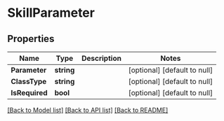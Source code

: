 # SkillParameter

## Properties
Name | Type | Description | Notes
------------ | ------------- | ------------- | -------------
**Parameter** | **string** |  | [optional] [default to null]
**ClassType** | **string** |  | [optional] [default to null]
**IsRequired** | **bool** |  | [optional] [default to null]

[[Back to Model list]](../README.md#documentation-for-models) [[Back to API list]](../README.md#documentation-for-api-endpoints) [[Back to README]](../README.md)


